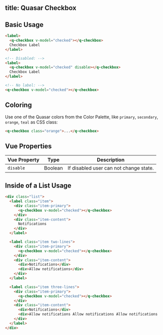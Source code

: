title: Quasar Checkbox
---
<input type="hidden" data-fullpage-demo="form/checkbox">

## Basic Usage

``` html
<label>
  <q-checkbox v-model="checked"></q-checkbox>
  Checkbox Label
</label>

<!-- Disabled: -->
<label>
  <q-checkbox v-model="checked" disable></q-checkbox>
  Checkbox Label
</label>

<!-- No label: -->
<q-checkbox v-model="checked"></q-checkbox>
```

## Coloring
Use one of the Quasar colors from the Color Palette, like `primary`, `secondary`, `orange`, `teal` as CSS class:

``` html
<q-checkbox class="orange">...</q-checkbox>
```

## Vue Properties

| Vue Property | Type | Description |
| --- | --- | --- |
| `disable` | Boolean | If disabled user can not change state. |

## Inside of a List Usage

``` html
<div class="list">
  <label class="item">
    <div class="item-primary">
      <q-checkbox v-model="checked"></q-checkbox>
    </div>
    <div class="item-content">
      Notifications
    </div>
  </label>

  <label class="item two-lines">
    <div class="item-primary">
      <q-checkbox v-model="checked"></q-checkbox>
    </div>
    <div class="item-content">
      <div>Notifications</div>
      <div>Allow notifications</div>
    </div>
  </label>

  <label class="item three-lines">
    <div class="item-primary">
      <q-checkbox v-model="checked"></q-checkbox>
    </div>
    <div class="item-content">
      <div>Notifications</div>
      <div>Allow notifications Allow notifications Allow notifications Allow notifications Allow notifications </div>
    </div>
  </label>
</div>
```
